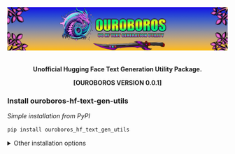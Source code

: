 <div align="center">

<img alt="ouroboros" src="./images/banner1.png" width="800px" style="max-width: 100%;">

<br/>
<br/>

**Unofficial Hugging Face Text Generation Utility Package.**

**[OUROBOROS VERSION 0.0.1]**

</div>

### Install ouroboros-hf-text-gen-utils
*Simple installation from PyPI*

```bash
pip install ouroboros_hf_text_gen_utils
```

<details>
  <summary>Other installation options</summary>

*Install from github directly*

```bash
pip install git+https://github.com/VINUK0/Ouroboros-HF-TXT-GEN-UTILS.git
```

</details>
